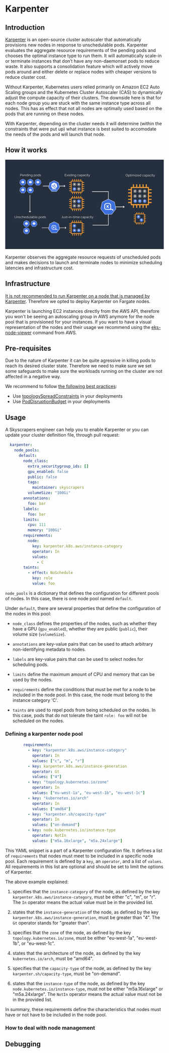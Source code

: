 # Karpenter

## Introduction

[Karpenter](https://karpenter.sh/) is an open-source cluster autoscaler that automatically provisions new nodes in response to unschedulable pods. Karpenter evaluates the aggregate resource requirements of the pending pods and chooses the optimal instance type to run them. It will automatically scale-in or terminate instances that don’t have any non-daemonset pods to reduce waste. It also supports a consolidation feature which will actively move pods around and either delete or replace nodes with cheaper versions to reduce cluster cost.

Without Karpenter, Kubernetes users relied primarily on Amazon EC2 Auto Scaling groups and the Kubernetes Cluster Autoscaler (CAS) to dynamically adjust the compute capacity of their clusters. The downside here is that for each node group you are stuck with the same instance type across all nodes. This has as effect that not all nodes are optimally used based on the pods that are running on these nodes.

With Karpenter, depending on the cluster needs it will determine (within the constraints that were put up) what instance is best suited to accomodate the needs of the pods and will launch that node.

## How it works

![Karpenter](images/karpenter-overview.png)

Karpenter observes the aggregate resource requests of unscheduled pods and makes decisions to launch and terminate nodes to minimize scheduling latencies and infrastructure cost.

## Infrastructure

[It is not recommended to run Karpenter on a node that is managed by Karpenter](https://aws.github.io/aws-eks-best-practices/karpenter/#run-the-karpenter-controller-on-eks-fargate-or-on-a-worker-node-that-belongs-to-a-node-group). Therefore we opted to deploy Karpenter on Fargate nodes.

Karpenter is launching EC2 instances directly from the AWS API, therefore you won't be seeing an autoscaling group in AWS anymore for the node pool that is provisioned for your instances. If you want to have a visual representation of the nodes and their usage we recommend using the [eks-node-viewer](https://github.com/awslabs/eks-node-viewer) command from AWS.

## Pre-requisites

Due to the nature of Karpenter it can be quite agressive in killing pods to reach its desired cluster state. Therefore we need to make sure we set some safeguards to make sure the workloads running on the cluster are not affected in a negative way.

We recommend to follow [the following best practices](https://aws.github.io/aws-eks-best-practices/karpenter/#scheduling-pods):

- Use [topologySpreadConstraints](https://karpenter.sh/docs/concepts/scheduling/#topology-spread) in your deployments
- Use [PodDisruptionBudget](https://karpenter.sh/docs/troubleshooting/#disruption-budgets) in your deployments

## Usage

A Skyscrapers engineer can help you to enable Karpenter or you can update your cluster definition file, through pull request:

```yaml
  karpenter:
    node_pools:
      default:
        node_class:
          extra_securitygroup_ids: []
          gpu_enabled: false
          public: false
          tags:
            maintainer: skyscrapers
          volumeSize: "100Gi"
        annotations:
          foo: bar
        labels:
          foo: bar
        limits:
          cpu: 111
          memory: "100Gi"
        requirements:
          node:
            key: karpenter.k8s.aws/instance-category
            operator: In
            values:
              - C
        taints:
          - effect: NoSchedule
            key: role
            value: foo
```

`node_pools` is a dictionary that defines the configuration for different pools of nodes. In this case, there is one node pool named `default`.

Under `default`, there are several properties that define the configuration of the nodes in this pool:

- `node_class` defines the properties of the nodes, such as whether they have a GPU (`gpu_enabled`), whether they are public (`public`), their volume size (`volumeSize`).

- `annotations` are key-value pairs that can be used to attach arbitrary non-identifying metadata to nodes.

- `labels` are key-value pairs that can be used to select nodes for scheduling pods.

- `limits` define the maximum amount of CPU and memory that can be used by the nodes.

- `requirements` define the conditions that must be met for a node to be included in the node pool. In this case, the node must belong to the instance category 'C'.

- `taints` are used to repel pods from being scheduled on the nodes. In this case, pods that do not tolerate the taint `role: foo` will not be scheduled on the nodes.

### Defining a karpenter node pool

```yaml
        requirements:
          - key: "karpenter.k8s.aws/instance-category"
            operator: In
            values: ["c", "m", "r"]
          - key: karpenter.k8s.aws/instance-generation
            operator: Gt
            values: ["4"]
          - key: "topology.kubernetes.io/zone"
            operator: In
            values: ["eu-west-1a", "eu-west-1b", "eu-west-1c"]
          - key: "kubernetes.io/arch"
            operator: In
            values: ["amd64"]
          - key: "karpenter.sh/capacity-type"
            operator: In
            values: ["on-demand"]
          - key: node.kubernetes.io/instance-type
            operator: NotIn
            values: ["m5a.16xlarge", "m5a.24xlarge"]
```

This YAML snippet is a part of a Karpenter configuration file. It defines a list of `requirements` that nodes must meet to be included in a specific node pool. Each requirement is defined by a `key`, an `operator`, and a list of `values`. All requirements in this list are optional and should be set to limit the options of Karpenter.

The above example explained:

1. specifies that the `instance-category` of the node, as defined by the key `karpenter.k8s.aws/instance-category`, must be either "c", "m", or "r". The `In` operator means the actual value must be in the provided list.

2. states that the `instance-generation` of the node, as defined by the key `karpenter.k8s.aws/instance-generation`, must be greater than "4". The `Gt` operator stands for "greater than".

3. specifies that the `zone` of the node, as defined by the key `topology.kubernetes.io/zone`, must be either "eu-west-1a", "eu-west-1b", or "eu-west-1c".

4. states that the architecture of the node, as defined by the key `kubernetes.io/arch`, must be "amd64".

5. specifies that the `capacity-type` of the node, as defined by the key `karpenter.sh/capacity-type`, must be "on-demand".

6. states that the `instance-type` of the node, as defined by the key `node.kubernetes.io/instance-type`, must not be either "m5a.16xlarge" or "m5a.24xlarge". The `NotIn` operator means the actual value must not be in the provided list.

In summary, these requirements define the characteristics that nodes must have or not have to be included in the node pool.

### How to deal with node management

## Debugging

